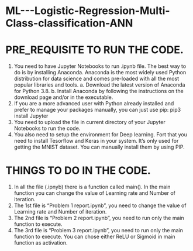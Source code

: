 # ML---Logistic-Regression-Multi-Class-classification-ANN

# PRE_REQUISITE TO RUN THE CODE.
1. You need to have Jupyter Notebooks to run .ipynb file. The best way to do is by installing Anaconda. Anaconda is the most widely used Python distribution for data science and comes pre-loaded with all the most popular libraries and tools.
a. Download the latest version of Anaconda for Python 3.8.
b. Install Anaconda by following the instructions on the download page and/or in the executable.
2. If you are a more advanced user with Python already installed and prefer to manage your packages manually, you can just use pip: pip3 install Jupyter
3. You need to upload the file in current directory of your Jupyter Notebooks to run the code.
4. You also need to setup the environment for Deep learning. Fort that you need to install Tesorflow and Keras in your system. It’s only used for getting the MNIST dataset. You can manually install them by using PIP.
# THINGS TO DO IN THE CODE.
1. In all the file (.ipnyb) there is a function called main(). In the main function you can change the value of Learning rate and Number of iteration.
2. The 1st file is “Problem 1 report.ipynb”, you need to change the value of Learning rate and Number of iteration.
3. The 2nd file is “Problem 2 report.ipynb”, you need to run only the main function to execute.
4. The 3rd file is “Problem 3 report.ipynb”, you need to run only the main function to execute. You can chose either ReLU or Sigmoid in main function as activation.
